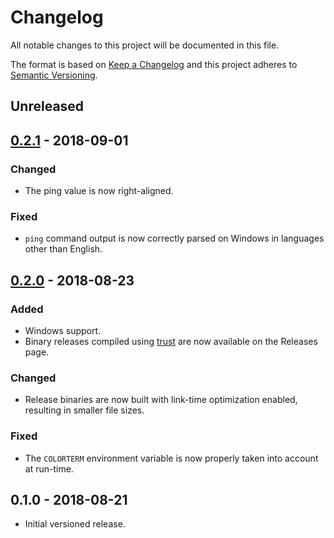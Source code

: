 # Changelog

All notable changes to this project will be documented in this file.

The format is based on [Keep a Changelog](http://keepachangelog.com/en/1.0.0/)
and this project adheres to [Semantic Versioning](http://semver.org/spec/v2.0.0.html).

## Unreleased

## [0.2.1] - 2018-09-01

### Changed

- The ping value is now right-aligned.

### Fixed

- `ping` command output is now correctly parsed on Windows in languages
  other than English.

## [0.2.0] - 2018-08-23

### Added

- Windows support.
- Binary releases compiled using [trust](https://github.com/japaric/trust)
  are now available on the Releases page.

### Changed

- Release binaries are now built with link-time optimization enabled,
  resulting in smaller file sizes.

### Fixed

- The `COLORTERM` environment variable is now properly taken into account
  at run-time.

## 0.1.0 - 2018-08-21

- Initial versioned release.

[Unreleased]: https://github.com/Calinou/lagraph/compare/v0.2.1...HEAD
[0.2.1]: https://github.com/Calinou/lagraph/compare/v0.2.0...v0.2.1
[0.2.0]: https://github.com/Calinou/lagraph/compare/v0.1.0...v0.2.0
